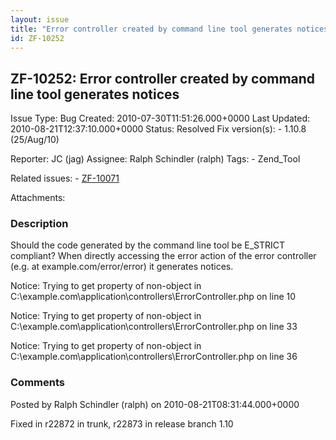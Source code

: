 ```yaml
---
layout: issue
title: "Error controller created by command line tool generates notices"
id: ZF-10252
---
```


ZF-10252: Error controller created by command line tool generates notices
-------------------------------------------------------------------------

 Issue Type: Bug Created: 2010-07-30T11:51:26.000+0000 Last Updated: 2010-08-21T12:37:10.000+0000 Status: Resolved Fix version(s): - 1.10.8 (25/Aug/10)
 
 Reporter:  JC (jag)  Assignee:  Ralph Schindler (ralph)  Tags: - Zend\_Tool
 
 Related issues: - [ZF-10071](/issues/browse/ZF-10071)
 
 Attachments: 
### Description

Should the code generated by the command line tool be E\_STRICT compliant? When directly accessing the error action of the error controller (e.g. at example.com/error/error) it generates notices.

Notice: Trying to get property of non-object in C:\\example.com\\application\\controllers\\ErrorController.php on line 10

Notice: Trying to get property of non-object in C:\\example.com\\application\\controllers\\ErrorController.php on line 33

Notice: Trying to get property of non-object in C:\\example.com\\application\\controllers\\ErrorController.php on line 36

 

 

### Comments

Posted by Ralph Schindler (ralph) on 2010-08-21T08:31:44.000+0000

Fixed in r22872 in trunk, r22873 in release branch 1.10

 

 